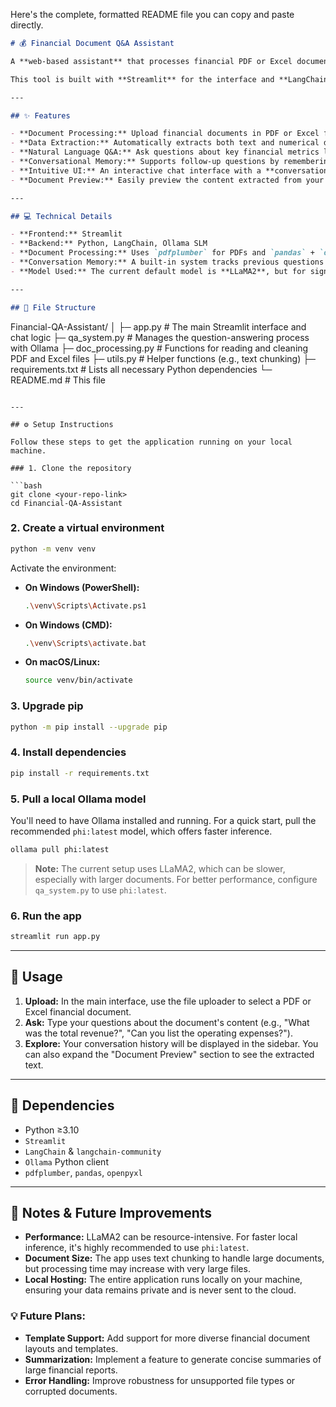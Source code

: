 Here's the complete, formatted README file you can copy and paste directly.

```markdown
# 💰 Financial Document Q&A Assistant

A **web-based assistant** that processes financial PDF or Excel documents and answers user questions using **natural language**.

This tool is built with **Streamlit** for the interface and **LangChain** + **Ollama** for local Small Language Model (SLM) integration, ensuring your financial data stays private and secure on your machine.

---

## ✨ Features

- **Document Processing:** Upload financial documents in PDF or Excel format (e.g., Income Statement, Balance Sheet, Cash Flow Statement).
- **Data Extraction:** Automatically extracts both text and numerical data from your documents.
- **Natural Language Q&A:** Ask questions about key financial metrics like revenue, expenses, profits, and more using plain English.
- **Conversational Memory:** Supports follow-up questions by remembering the context of your previous queries.
- **Intuitive UI:** An interactive chat interface with a **conversation history in the sidebar** and a clean, user-friendly design.
- **Document Preview:** Easily preview the content extracted from your uploaded documents.

---

## 💻 Technical Details

- **Frontend:** Streamlit
- **Backend:** Python, LangChain, Ollama SLM
- **Document Processing:** Uses `pdfplumber` for PDFs and `pandas` + `openpyxl` for Excel files.
- **Conversation Memory:** A built-in system tracks previous questions and answers to maintain context.
- **Model Used:** The current default model is **LLaMA2**, but for significantly faster responses, **phi:latest** is highly recommended.

---

## 📂 File Structure

```

Financial-QA-Assistant/
│
├─ app.py              \# The main Streamlit interface and chat logic
├─ qa\_system.py        \# Manages the question-answering process with Ollama
├─ doc\_processing.py   \# Functions for reading and cleaning PDF and Excel files
├─ utils.py            \# Helper functions (e.g., text chunking)
├─ requirements.txt    \# Lists all necessary Python dependencies
└─ README.md           \# This file

````

---

## ⚙️ Setup Instructions

Follow these steps to get the application running on your local machine.

### 1. Clone the repository

```bash
git clone <your-repo-link>
cd Financial-QA-Assistant
````

### 2\. Create a virtual environment

```bash
python -m venv venv
```

Activate the environment:

  - **On Windows (PowerShell):**
    ```bash
    .\venv\Scripts\Activate.ps1
    ```
  - **On Windows (CMD):**
    ```bash
    .\venv\Scripts\activate.bat
    ```
  - **On macOS/Linux:**
    ```bash
    source venv/bin/activate
    ```

### 3\. Upgrade pip

```bash
python -m pip install --upgrade pip
```

### 4\. Install dependencies

```bash
pip install -r requirements.txt
```

### 5\. Pull a local Ollama model

You'll need to have Ollama installed and running. For a quick start, pull the recommended `phi:latest` model, which offers faster inference.

```bash
ollama pull phi:latest
```

> **Note:** The current setup uses LLaMA2, which can be slower, especially with larger documents. For better performance, configure `qa_system.py` to use `phi:latest`.

### 6\. Run the app

```bash
streamlit run app.py
```

-----

## 🚀 Usage

1.  **Upload:** In the main interface, use the file uploader to select a PDF or Excel financial document.
2.  **Ask:** Type your questions about the document's content (e.g., "What was the total revenue?", "Can you list the operating expenses?").
3.  **Explore:** Your conversation history will be displayed in the sidebar. You can also expand the "Document Preview" section to see the extracted text.

-----

## 📝 Dependencies

  - Python ≥3.10
  - `Streamlit`
  - `LangChain` & `langchain-community`
  - `Ollama` Python client
  - `pdfplumber`, `pandas`, `openpyxl`

-----

## 📌 Notes & Future Improvements

  - **Performance:** LLaMA2 can be resource-intensive. For faster local inference, it's highly recommended to use `phi:latest`.
  - **Document Size:** The app uses text chunking to handle large documents, but processing time may increase with very large files.
  - **Local Hosting:** The entire application runs locally on your machine, ensuring your data remains private and is never sent to the cloud.

### 💡 Future Plans:

  - **Template Support:** Add support for more diverse financial document layouts and templates.
  - **Summarization:** Implement a feature to generate concise summaries of large financial reports.
  - **Error Handling:** Improve robustness for unsupported file types or corrupted documents.

<!-- end list -->

```
```